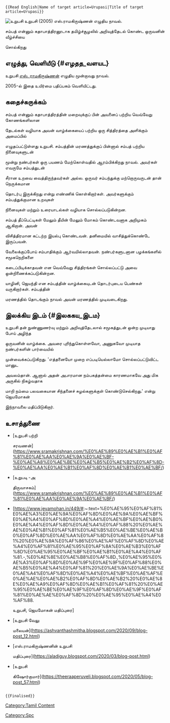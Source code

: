 ```{=mediawiki}
{{Read English|Name of target article=Urupasi|Title of target article=Urupasi}}
```
![உறுபசி](உறுபசி.jpg "உறுபசி") உறுபசி (2005) எஸ்.ராமகிருஷ்ணன் எழுதிய நாவல்.
சம்பத் என்னும் கதாபாத்திரனூடாக தமிழ்ச்சூழலில் அறிவுத்தேடல் கொண்ட ஒருவனின் வீழ்ச்சியை
சொல்கிறது

## எழுத்து, வெளியீடு {#எழதத_வளயட}

உறுபசி [எஸ். ராமகிருஷ்ணன்](எஸ்._ராமகிருஷ்ணன் "wikilink") எழுதிய மூன்றாவது நாவல்.
2005-ல் இதை உயிர்மை பதிப்பகம் வெளியிட்டது.

## கதைச்சுருக்கம்

சம்பத் என்னும் கதாபாத்திரத்தின் மறைவுக்குப் பின் அவனைப் பற்றிய வெவ்வேறு கோணங்களிலான
தேடல்கள் வழியாக அவன் வாழ்க்கையைப் பற்றிய ஒரு சித்திரத்தை அளிக்கும் அமைப்பில்
எழுதப்பட்டுள்ளது உறுபசி. சம்பத்தின் மரணத்துக்குப் பின்னால் சம்பத் பற்றிய நினைவுகளுடன்
மூன்று நண்பர்கள் ஒரு பயணம் மேற்கொள்வதில் ஆரம்பிக்கிறது நாவல். அவர்கள் எவருமே சம்பத்துடன்
சீரான உறவை வைத்திருந்தவர்கள் அல்ல. ஒருவர் சம்பந்துக்கு மற்றொருவருடன் தான் நெருக்கமான
தொடர்பு இருக்கிறது என்று எண்ணிக் கொள்கிறார்கள். அவர்களுக்கும் சம்பத்துக்குமான உறவுகள்
நினைவுகள் மற்றும் உரையாடல்கள் வழியாக சொல்லப்படுகின்றன.

சம்பத் தீப்பெட்டிகள் மேலும் தீயின் மேலும் மோகம் கொண்டவனாக அறிமுகம் ஆகிறான். அவன்
விசித்திரமான கட்டற்ற இயல்பு கொண்டவன். தனிமையில் வாசித்துக்கொண்டே இருப்பவன்.
வேலைக்குப்போய் சம்பாதிக்கும் ஆர்வமில்லாதவன். நண்பர்களுடனான பழக்கங்களில் சமூகநெறிகளை
கடைப்பிடிக்காதவன் என வெவ்வேறு சித்திரங்கள் சொல்லப்பட்டு அவை ஒன்றிணைக்கப்படுகின்றன.
யாழினி, ஜெயந்தி என சம்பத்தின் வாழ்க்கையுடன் தொடர்புடைய பெண்கள் வருகிறார்கள். சம்பத்தின்
மரணத்தில் தொடங்கும் நாவல் அவன் மரணத்தில் முடிவடைகிறது.

## இலக்கிய இடம் {#இலககய_இடம}

உறுபசி தன் நுண்ணுணர்வு மற்றும் அறிவுத்தேடலால் சமூகத்துடன் ஒன்ற முடியாது போய் அழிந்த
ஒருவனின் வாழ்க்கை. அவரை புரிந்துகொள்ளவோ, அணுகவோ முடியாத நண்பர்களின் பார்வையில்
முன்வைக்கப்படுகிறது. 'எத்தனையோ முறை எப்படியெல்லாமோ சொல்லப்பட்டுவிட்ட மானுட
அவலம்தான். ஆனால் அதன் அபாரமான நம்பகத்தன்மை காரணமாகவே அது மிக அருகில் நிகழ்வதாக
மாறி நம்மை பலவகையான சிந்தனைச் சுழல்களுக்குள் கொண்டுசெல்கிறது.' என்று ஜெயமோகன்
இந்நாவலை மதிப்பிடுகிறார்.

## உசாத்துணை

-   [உறுபசி பற்றி
    சரவணன்](https://www.sramakrishnan.com/%E0%AE%89%E0%AE%B1%E0%AF%81%E0%AE%AA%E0%AE%9A%E0%AE%BF-%E0%AE%A8%E0%AE%BE%E0%AE%B5%E0%AE%B2%E0%AF%8D-%E0%AE%AA%E0%AE%B1%E0%AF%8D%E0%AE%B1%E0%AE%BF/)
-   [உறுபடி -அ
    திருவாசகம்](https://www.sramakrishnan.com/%E0%AE%89%E0%AE%B1%E0%AF%81%E0%AE%AA%E0%AE%9A%E0%AE%BF/)
-   \[<https://www.jeyamohan.in/449/#>:\~:text=%E0%AE%95%E0%AF%81%E0%AE%A3%E0%AE%9A%E0%AF%8D%E0%AE%9A%E0%AE%BF%E0%AE%A4%E0%AF%8D%E0%AE%A4%E0%AE%BF%E0%AE%B0%E0%AE%A4%E0%AF%8D%E0%AE%A4%E0%AF%88%20%E0%AE%AE%E0%AE%B1%E0%AF%81%E0%AE%B5%E0%AE%BE%E0%AE%B0%E0%AF%8D%E0%AE%AA%E0%AF%8D%E0%AE%AA%E0%AF%81%20%E0%AE%9A%E0%AF%86%E0%AE%AF%E0%AF%8D%E0%AE%A4%E0%AF%81%E0%AE%95%E0%AF%8A%E0%AE%B3%E0%AF%8D%E0%AE%95%E0%AE%BF%E0%AE%B1%E0%AE%A4%E0%AF%81.-,%E0%AE%8E%E0%AE%B8%E0%AF%8D.,%E0%AE%95%E0%AE%A3%E0%AF%8D%E0%AE%9F%E0%AE%9F%E0%AF%88%E0%AE%B5%E0%AE%A4%E0%AF%81%20%E0%AE%9A%E0%AE%BE%E0%AE%A4%E0%AF%8D%E0%AE%A4%E0%AE%BF%E0%AE%AF%E0%AE%AE%E0%AE%B2%E0%AF%8D%E0%AE%B2%20%E0%AE%8E%E0%AE%A9%E0%AF%8D%E0%AE%B1%E0%AF%81%20%E0%AE%95%E0%AE%BE%E0%AE%9F%E0%AF%8D%E0%AE%9F%E0%AF%81%E0%AE%AE%E0%AF%8D%20%E0%AE%95%E0%AE%A4%E0%AF%88.
    உறுபசி, ஜெயமோகன் மதிப்புரை\]
-   [உறுபசி வேலு
    மலையன்](https://ashvanthashmitha.blogspot.com/2020/09/blog-post_12.html)
-   [எஸ்.ராமகிருஷ்ணனின் உறுபசி
    மதிப்புரை](https://aladiguy.blogspot.com/2020/03/blog-post.html)
-   [உறுபசி
    கிஷோர்குமார்](https://theeraaperuveli.blogspot.com/2020/05/blog-post_57.html)

```{=mediawiki}
{{Finalised}}
```
[Category:Tamil Content](Category:Tamil_Content "wikilink")
[Category:Spc](Category:Spc "wikilink")
